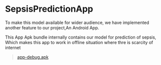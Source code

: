 # SepsisPredictionApp

To make this model available for wider audience, we have implemented another feature to our project,An Android App.

This App Apk bundle internally contains our model for prediction of sepsis, Which makes this app to work in offline situation where thre is scarcity of internet

> [app-debug.apk](https://github.com/suveb/SepsisPredictionApp/blob/master/app-debug.apk )
